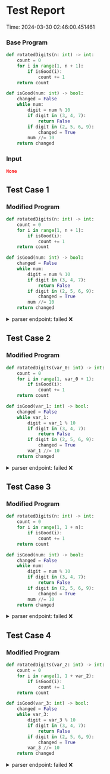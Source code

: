 # Test Report

Time: 2024-03-30 02:46:00.451461

### Base Program

```py
def rotatedDigits(n: int) -> int:
    count = 0
    for i in range(1, n + 1):
        if isGood(i):
            count += 1
    return count

def isGood(num: int) -> bool:
    changed = False
    while num:
        digit = num % 10
        if digit in (3, 4, 7):
            return False
        if digit in (2, 5, 6, 9):
            changed = True
        num //= 10
    return changed
```

### Input

```json
None
```

## Test Case 1

### Modified Program

```py
def rotatedDigits(n: int) -> int:
    count = 0
    for i in range(1, n + 1):
        if isGood(i):
            count += 1
    return count

def isGood(num: int) -> bool:
    changed = False
    while num:
        digit = num % 10
        if digit in (3, 4, 7):
            return False
        if digit in (2, 5, 6, 9):
            changed = True
        num //= 10
    return changed
```

<details>
<summary>parser endpoint: failed ❌</summary>

Message: 
```
'NoneType' object has no attribute 'status_code'
```

Actual Output: None

</details>

## Test Case 2

### Modified Program

```py
def rotatedDigits(var_0: int) -> int:
    count = 0
    for i in range(1, var_0 + 1):
        if isGood(i):
            count += 1
    return count

def isGood(var_1: int) -> bool:
    changed = False
    while var_1:
        digit = var_1 % 10
        if digit in (3, 4, 7):
            return False
        if digit in (2, 5, 6, 9):
            changed = True
        var_1 //= 10
    return changed
```

<details>
<summary>parser endpoint: failed ❌</summary>

Message: 
```
'NoneType' object has no attribute 'status_code'
```

Actual Output: None

</details>

## Test Case 3

### Modified Program

```py
def rotatedDigits(n: int) -> int:
    count = 0
    for i in range(1, 1 + n):
        if isGood(i):
            count += 1
    return count

def isGood(num: int) -> bool:
    changed = False
    while num:
        digit = num % 10
        if digit in (3, 4, 7):
            return False
        if digit in (2, 5, 6, 9):
            changed = True
        num //= 10
    return changed
```

<details>
<summary>parser endpoint: failed ❌</summary>

Message: 
```
'NoneType' object has no attribute 'status_code'
```

Actual Output: None

</details>

## Test Case 4

### Modified Program

```py
def rotatedDigits(var_2: int) -> int:
    count = 0
    for i in range(1, 1 + var_2):
        if isGood(i):
            count += 1
    return count

def isGood(var_3: int) -> bool:
    changed = False
    while var_3:
        digit = var_3 % 10
        if digit in (3, 4, 7):
            return False
        if digit in (2, 5, 6, 9):
            changed = True
        var_3 //= 10
    return changed
```

<details>
<summary>parser endpoint: failed ❌</summary>

Message: 
```
'NoneType' object has no attribute 'status_code'
```

Actual Output: None

</details>

